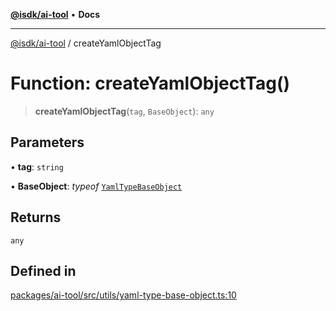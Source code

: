 [**@isdk/ai-tool**](../README.md) • **Docs**

***

[@isdk/ai-tool](../globals.md) / createYamlObjectTag

# Function: createYamlObjectTag()

> **createYamlObjectTag**(`tag`, `BaseObject`): `any`

## Parameters

• **tag**: `string`

• **BaseObject**: *typeof* [`YamlTypeBaseObject`](../classes/YamlTypeBaseObject.md)

## Returns

`any`

## Defined in

[packages/ai-tool/src/utils/yaml-type-base-object.ts:10](https://github.com/isdk/ai-tool.js/blob/b0813174e9b350ae47231f8e5f885150313123b0/src/utils/yaml-type-base-object.ts#L10)

